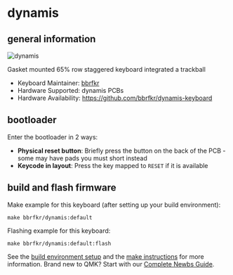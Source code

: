 # dynamis

## general information
![dynamis](https://i.imgur.com/GRPE5hz.jpg)

Gasket mounted 65% row staggered keyboard integrated a trackball

* Keyboard Maintainer: [bbrfkr](https://github.com/bbrfkr/)
* Hardware Supported: dynamis PCBs
* Hardware Availability: https://github.com/bbrfkr/dynamis-keyboard

## bootloader

Enter the bootloader in 2 ways:

* **Physical reset button**: Briefly press the button on the back of the PCB - some may have pads you must short instead
* **Keycode in layout**: Press the key mapped to `RESET` if it is available

## build and flash firmware

Make example for this keyboard (after setting up your build environment):

    make bbrfkr/dynamis:default

Flashing example for this keyboard:

    make bbrfkr/dynamis:default:flash

See the [build environment setup](https://docs.qmk.fm/#/getting_started_build_tools) and the [make instructions](https://docs.qmk.fm/#/getting_started_make_guide) for more information. Brand new to QMK? Start with our [Complete Newbs Guide](https://docs.qmk.fm/#/newbs).
